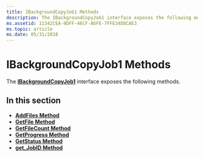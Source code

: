 ```yaml
---
title: IBackgroundCopyJob1 Methods
description: The IBackgroundCopyJob1 interface exposes the following methods.
ms.assetid: 11342CEA-9DFF-46CF-A6FE-7FFE34D8CAE3
ms.topic: article
ms.date: 05/31/2018
---
```


# IBackgroundCopyJob1 Methods

The [**IBackgroundCopyJob1**](/windows/desktop/api/Qmgr/nn-qmgr-ibackgroundcopyjob1) interface exposes the following methods.

## In this section

-   [**AddFiles Method**](/windows/desktop/api/Qmgr/nf-qmgr-ibackgroundcopyjob1-addfiles)
-   [**GetFile Method**](/windows/desktop/api/Qmgr/nf-qmgr-ibackgroundcopyjob1-getfile)
-   [**GetFileCount Method**](/windows/desktop/api/Qmgr/nf-qmgr-ibackgroundcopyjob1-getfilecount)
-   [**GetProgress Method**](/windows/desktop/api/Qmgr/nf-qmgr-ibackgroundcopyjob1-getprogress)
-   [**GetStatus Method**](/windows/desktop/api/Qmgr/nf-qmgr-ibackgroundcopyjob1-getstatus)
-   [**get\_JobID Method**](/windows/desktop/api/Qmgr/nf-qmgr-ibackgroundcopyjob1-get_jobid)

 

 




